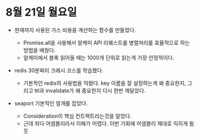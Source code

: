 # 8월 21일 월요일

- 현재까지 사용된 가스 비용을 계산하는 함수를 만들었다.

  - Promise.all을 사용해서 알케미 API 리퀘스트를 병렬처리를 효율적으로 하는 방법을 배웠다.
  - 알케미에서 블록 읽어올 때는 1000개 단위로 읽는게 가장 안정적이다.

- redis 30분짜리 크래시 코스를 학습했다.

  - 기본적인 redis의 사용법을 익혔다. key 이름을 잘 설정하는게 왜 중요한지, 그리고 ttl과 invalidate가 왜 중요한지 다시 한번 깨달았다.

- seaport 기본적인 얼개를 잡았다.
  - Consideration이 핵심 컨트랙트라는것을 알았다.
  - 근데 죄다 어셈블리라서 이해가 어렵다. 이번 기회에 어셈블리 제대로 익히게 될듯
